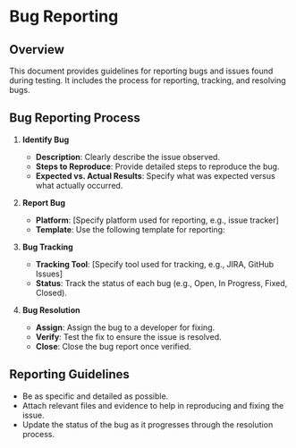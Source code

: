 # Bug Reporting

## Overview
This document provides guidelines for reporting bugs and issues found during testing. It includes the process for reporting, tracking, and resolving bugs.

## Bug Reporting Process
1. **Identify Bug**
   - **Description**: Clearly describe the issue observed.
   - **Steps to Reproduce**: Provide detailed steps to reproduce the bug.
   - **Expected vs. Actual Results**: Specify what was expected versus what actually occurred.

2. **Report Bug**
   - **Platform**: [Specify platform used for reporting, e.g., issue tracker]
   - **Template**: Use the following template for reporting:


3. **Bug Tracking**
   - **Tracking Tool**: [Specify tool used for tracking, e.g., JIRA, GitHub Issues]
   - **Status**: Track the status of each bug (e.g., Open, In Progress, Fixed, Closed).

4. **Bug Resolution**
   - **Assign**: Assign the bug to a developer for fixing.
   - **Verify**: Test the fix to ensure the issue is resolved.
   - **Close**: Close the bug report once verified.

## Reporting Guidelines
- Be as specific and detailed as possible.
- Attach relevant files and evidence to help in reproducing and fixing the issue.
- Update the status of the bug as it progresses through the resolution process.

